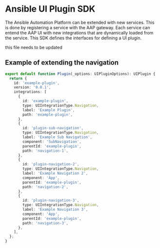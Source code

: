 # Ansible UI Plugin SDK

The Ansible Automation Platform can be extended with new services.
This is done by registering a service with the AAP gateway.
Each service can entend the AAP UI with new integrations that are dynamically loaded from the service.
This SDK defines the interfaces for defining a UI plugin.

this file needs to be updated

## Example of extending the navigation

```typescript
export default function Plugin(_options: UIPluginOptions): UIPlugin {
  return {
    id: 'example-plugin',
    version: '0.0.1',
    integrations: [
      {
        id: 'example-plugin',
        type: UIIntegrationType.Navigation,
        label: 'Example Plugin',
        path: 'example-plugin',
      },
      {
        id: 'plugin-sub-navigation',
        type: UIIntegrationType.Navigation,
        label: 'Example Sub Navigation',
        component: 'SubNavigation',
        parentId: 'example-plugin',
        path: 'navigation-1',
      },
      {
        id: 'plugin-navigation-2',
        type: UIIntegrationType.Navigation,
        label: 'Example Navigation 2',
        component: 'App',
        parentId: 'example-plugin',
        path: 'navigation-2',
      },
      {
        id: 'plugin-navigation-3',
        type: UIIntegrationType.Navigation,
        label: 'Example Navigation 3',
        component: 'App',
        parentId: 'example-plugin',
        path: 'navigation-3',
      },
    ],
  };
}
```

